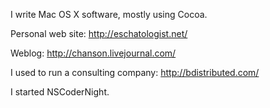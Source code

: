 


I write Mac OS X software, mostly using Cocoa.

Personal web site: http://eschatologist.net/

Weblog: http://chanson.livejournal.com/

I used to run a consulting company: http://bdistributed.com/

I started NSCoderNight.
